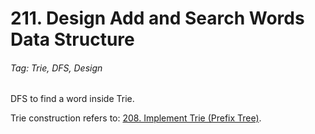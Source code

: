 # 211. Design Add and Search Words Data Structure

###### Tag: Trie, DFS, Design

DFS to find a word inside Trie. 

Trie construction refers to:
[208. Implement Trie (Prefix Tree)](https://github.com/zilinli0130/Leetcode_Algorithm/tree/main/Trie/208.%20Implement%20Trie%20(Prefix%20Tree)).